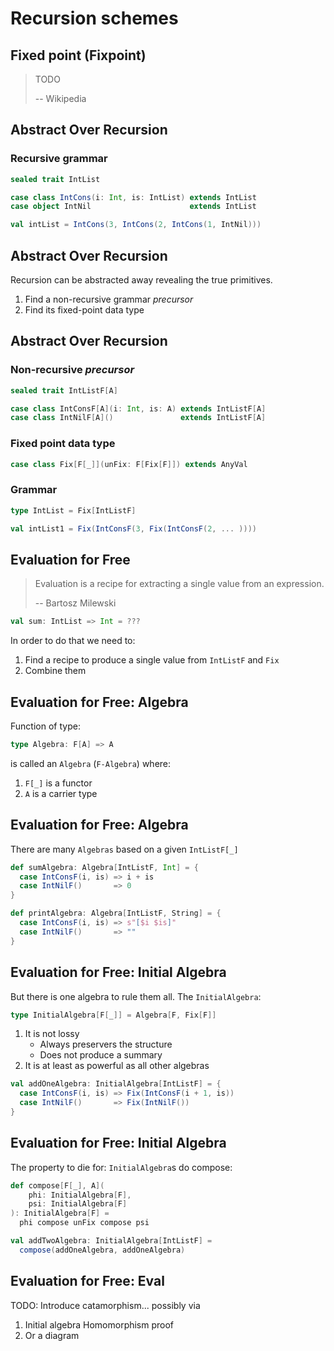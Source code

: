 # Recursion schemes

## Fixed point (Fixpoint)

> TODO
>
> -- Wikipedia

## Abstract Over Recursion

### Recursive grammar

```scala
sealed trait IntList

case class IntCons(i: Int, is: IntList) extends IntList
case object IntNil                      extends IntList
```
```scala
val intList = IntCons(3, IntCons(2, IntCons(1, IntNil)))
```

## Abstract Over Recursion

Recursion can be abstracted away revealing the true primitives.

1. Find a non-recursive grammar *precursor*
2. Find its fixed-point data type

## Abstract Over Recursion

### Non-recursive *precursor*

```scala
sealed trait IntListF[A]

case class IntConsF[A](i: Int, is: A) extends IntListF[A]
case class IntNilF[A]()               extends IntListF[A]
```
### Fixed point data type

```scala
case class Fix[F[_]](unFix: F[Fix[F]]) extends AnyVal
```

### Grammar

```scala
type IntList = Fix[IntListF]
```
```scala
val intList1 = Fix(IntConsF(3, Fix(IntConsF(2, ... ))))
```

## Evaluation for Free

> Evaluation is a recipe for extracting a single value from an expression.
>
> -- Bartosz Milewski

```scala
val sum: IntList => Int = ???
```

In order to do that we need to:

1. Find a recipe to produce a single value from `IntListF` and `Fix`
2. Combine them

## Evaluation for Free: Algebra

Function of type:

```scala
type Algebra: F[A] => A
```

is called an `Algebra` (`F-Algebra`) where:

1. `F[_]` is a functor
2. `A` is a carrier type

## Evaluation for Free: Algebra

There are many `Algebras` based on a given `IntListF[_]`

```scala
def sumAlgebra: Algebra[IntListF, Int] = {
  case IntConsF(i, is) => i + is
  case IntNilF()       => 0
}
```

```scala
def printAlgebra: Algebra[IntListF, String] = {
  case IntConsF(i, is) => s"[$i $is]"
  case IntNilF()       => ""
}
```

## Evaluation for Free: Initial Algebra

But there is one algebra to rule them all. The `InitialAlgebra`:

```scala
type InitialAlgebra[F[_]] = Algebra[F, Fix[F]]
```

1. It is not lossy
    - Always preservers the structure
    - Does not produce a summary
2. It is at least as powerful as all other algebras

```scala
val addOneAlgebra: InitialAlgebra[IntListF] = {
  case IntConsF(i, is) => Fix(IntConsF(i + 1, is))
  case IntNilF()       => Fix(IntNilF())
}
```

## Evaluation for Free: Initial Algebra

The property to die for: `InitialAlgebra`s do compose:

```scala
def compose[F[_], A](
    phi: InitialAlgebra[F],
    psi: InitialAlgebra[F]
): InitialAlgebra[F] =
  phi compose unFix compose psi
```

```scala
val addTwoAlgebra: InitialAlgebra[IntListF] =
  compose(addOneAlgebra, addOneAlgebra)
```

## Evaluation for Free: Eval

TODO: Introduce catamorphism... possibly via

1. Initial algebra Homomorphism proof
2. Or a diagram

